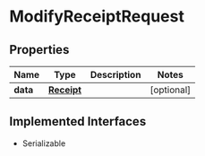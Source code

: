 

# ModifyReceiptRequest



## Properties

Name | Type | Description | Notes
------------ | ------------- | ------------- | -------------
**data** | [**Receipt**](Receipt.md) |  |  [optional]


## Implemented Interfaces

* Serializable


